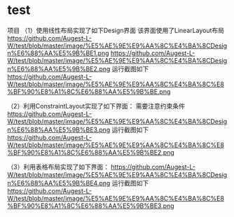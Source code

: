 # test
项目
（1）使用线性布局实现了如下Design界面
该界面使用了LinearLayout布局
https://github.com/Augest-L-W/test/blob/master/image/%E5%AE%9E%E9%AA%8C%E4%BA%8CDesign%E6%88%AA%E5%9B%BE1.png
https://github.com/Augest-L-W/test/blob/master/image/%E5%AE%9E%E9%AA%8C%E4%BA%8CDesign%E6%88%AA%E5%9B%BE2.png
运行截图如下
https://github.com/Augest-L-W/test/blob/master/image/%E5%AE%9E%E9%AA%8C%E4%BA%8C%E8%BF%90%E8%A1%8C%E6%88%AA%E5%9B%BE.png

（2）利用ConstraintLayout实现了如下界面：
需要注意约束条件
https://github.com/Augest-L-W/test/blob/master/image/%E5%AE%9E%E9%AA%8C%E4%BA%8CDesign%E6%88%AA%E5%9B%BE3.png
运行截图如下
https://github.com/Augest-L-W/test/blob/master/image/%E5%AE%9E%E9%AA%8C%E4%BA%8C%E8%BF%90%E8%A1%8C%E6%88%AA%E5%9B%BE2.png

（3）利用表格布局实现了如下界面：
https://github.com/Augest-L-W/test/blob/master/image/%E5%AE%9E%E9%AA%8C%E4%BA%8CDesign%E6%88%AA%E5%9B%BE4.png
运行截图如下
https://github.com/Augest-L-W/test/blob/master/image/%E5%AE%9E%E9%AA%8C%E4%BA%8C%E8%BF%90%E8%A1%8C%E6%88%AA%E5%9B%BE3.png
